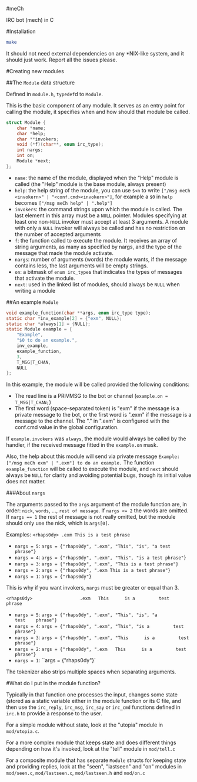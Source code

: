 #meCh

IRC bot (mech) in C

#Installation

```sh
make
```

It should not need external dependencies on any \*NIX-like system,
and it should just work. Report all the issues please.

#Creating new modules

##The `Module` data structure

Defined in `module.h`, `typedef`d to `Module`.

This is the basic component of any module. It serves as an entry point
for calling the module, it specifies when and how should that module be
called.

```c
struct Module {
	char *name;
	char *help;
	char **invokers;
	void (*f)(char**, enum irc_type);
	int nargs;
	int on;
	Module *next;
};
```

- `name`: the name of the module, displayed when the "Help" module is called
  (the "Help" module is the base module, always present)
- `help`: the help string of the module, you can use `$<n` to write 
  `["/msg meCh <invokern>" | "<conf.cmd><invokern>"]`,
  for example a `$0` in `help` becomes `["/msg meCh help" | ".help"]`
- `invokers`: the command strings upon which the module is called. The last element
  in this array must be a `NULL` pointer. Modules specifying at least one non-`NULL` invoker
  must accept at least 3 arguments. A module with only a `NULL` invoker will always be called
  and has no restriction on the number of accepted arguments
- `f`: the function called to execute the module. It receives an array of string arguments, as many
  as specified by nargs, and the type of the message that made the module activate.
- `nargs`: number of arguments (words) the module wants, if the message contains less, the last arguments will be
  empty strings.
- `on`: a bitmask of `enum irc_type`s that indicates the types of messages that activate the module.
- `next`: used in the linked list of modules, should always be `NULL` when writing a module

##An example `Module`

```c
void example_function(char **args, enum irc_type type);
static char *inv_example[2] = {"exm", NULL};
static char *always[1] = {NULL};
static Module example = {
	"Example",
	"$0 to do an example.",
	inv_example,
	example_function,
	3,
	T_MSG|T_CHAN,
	NULL
};
```

In this example, the module will be called provided the following conditions:
- The read line is a PRIVMSG to the bot or channel (`example.on = T_MSG|T_CHAN;`)
- The first word (space-separated token) is "exm" if the message is a private message to
  the bot, or the first word is ".exm" if the message is a message to the channel. The "." in
  ".exm" is configured with the conf.cmd value in the global configuration.

If `example.invokers` was `always`, the module would always be called by the handler, if the received message
fitted in the `example.on` mask.

Also, the help about this module will send via private message `Example: ["/msg meCh exm" | ".exm"] to do an example.`
The function `example_function` will be called to execute the module, and `next` should always be `NULL` for clarity
and avoiding potential bugs, though its initial value does not matter.

###About `nargs`

The arguments passed to the `args` argument of the module function are, in order: `nick`, `words`, ..., `rest of message`.
If `nargs <= 2` the words are omitted.
If `nargs == 1` the rest of message is not really omitted, but the module should only use the nick, which is `args[0]`.

Examples:
`<rhaps0dy> .exm This is a test phrase`
- `nargs = 5`: `args = {"rhaps0dy", ".exm", "This", "is", "a test phrase"}`
- `nargs = 4`: `args = {"rhaps0dy", ".exm", "This", "is a test phrase"}`
- `nargs = 3`: `args = {"rhaps0dy", ".exm", "This is a test phrase"}`
- `nargs = 2`: `args = {"rhaps0dy", ".exm This is a test phrase"}`
- `nargs = 1`: `args = {"rhaps0dy"}`

This is why if you want invokers, `nargs` must be greater or equal than 3.

``<rhaps0dy>                  .exm   This      is a         test    phrase``
- `nargs = 5`: ``args = {"rhaps0dy", ".exm", "This", "is", "a         test    phrase"}``
- `nargs = 4`: ``args = {"rhaps0dy", ".exm", "This", "is a         test    phrase"}``
- `nargs = 3`: ``args = {"rhaps0dy", ".exm", "This      is a         test    phrase"}``
- `nargs = 2`: ``args = {"rhaps0dy", ".exm   This      is a         test    phrase"}``
- `nargs = 1`: ``args = {"rhaps0dy"}`

The tokenizer also strips multiple spaces when separating arguments.

#What do I put in the module function?

Typically in that function one processes the input, changes some state (stored as a static variable either in
the module function or its C file, and then use the `irc_reply`, `irc_msg`, `irc_say` or `irc_cmd` functions
defined in `irc.h` to provide a response to the user.

For a simple module without state, look at the "utopia" module in `mod/utopia.c`.
 
For a more complex module that keeps state and does different things depending on how it's invoked, look at the "tell" module in `mod/tell.c`
 
For a composite module that has separate `Module` structs for keeping state and providing replies, look at the "seen", "lastseen" and "on" modules
in `mod/seen.c`, `mod/lastseen.c`, `mod/lastseen.h` and `mod/on.c`
